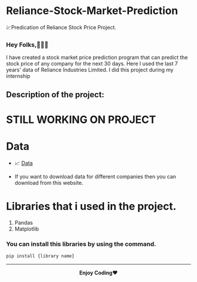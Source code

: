 # Reliance-Stock-Market-Prediction
💹Predication of Reliance Stock Price Project.


<h3>Hey Folks,👨🏻‍💻</h3>
<p>I have created a stock market price prediction program that can predict the stock price of any company for the next 30 days. Here I used the last 7 years' data of Reliance Industries Limited. I did this project during my internship</p>

<h2>Description of the project:</h2>

<h1>STILL WORKING ON PROJECT</h1>

# Data

- 📈 [Data](https://finance.yahoo.com/quote/RELIANCE.NS/history?period1=1420070400&period2=1672444800&interval=1d&filter=history&frequency=1d&includeAdjustedClose=true)

- If you want to download data for different companies then you can download from this website.


# Libraries that i used in the project. 
1. Pandas
2. Matplotlib
### You can install this libraries by using the command.

```bash
pip install {library name}
```
---
<p align="center">
<b>Enjoy Coding</b>❤
</p>
